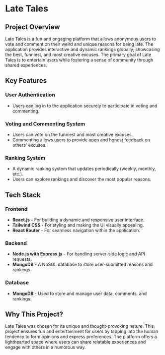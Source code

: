 # Late Tales

## Project Overview
Late Tales is a fun and engaging platform that allows anonymous users to vote and comment on their weird and unique reasons for being late. The application provides interactive and dynamic rankings globally, showcasing the best, funniest, and most creative excuses. The primary goal of Late Tales is to entertain users while fostering a sense of community through shared experiences.

## Key Features

### User Authentication
- Users can log in to the application securely to participate in voting and commenting.

### Voting and Commenting System
- Users can vote on the funniest and most creative excuses.
- Commenting allows users to provide open and honest feedback on others' excuses.

### Ranking System
- A dynamic ranking system that updates periodically (weekly, monthly, etc.).
- Users can explore rankings and discover the most popular reasons.

## Tech Stack

### Frontend
- **React.js** - For building a dynamic and responsive user interface.
- **Tailwind CSS** - For styling and making the UI visually appealing.
- **React Router** - For seamless navigation within the application.

### Backend
- **Node.js with Express.js** - For handling server-side logic and API requests.
- **MongoDB** - A NoSQL database to store user-submitted reasons and rankings.

### Database
- **MongoDB** - Used to store and manage user data, comments, and rankings.

## Why This Project?
Late Tales was chosen for its unique and thought-provoking nature. This project ensures fun and entertainment for users by tapping into the human tendency to form opinions and express preferences. The platform offers a lighthearted space where users can share relatable experiences and engage with others in a humorous way.